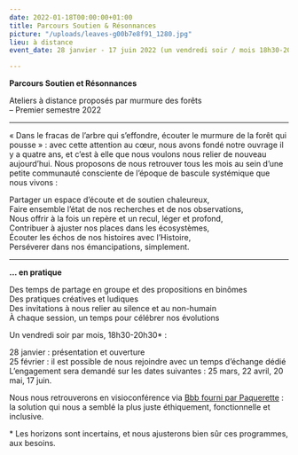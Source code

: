 ```yaml
---
date: 2022-01-18T00:00:00+01:00
title: Parcours Soutien & Résonnances
picture: "/uploads/leaves-g00b7e8f91_1280.jpg"
lieu: à distance
event_date: 28 janvier - 17 juin 2022 (un vendredi soir / mois 18h30-20h30)

---
```

**Parcours Soutien et Résonnances**

Ateliers à distance proposés par murmure des forêts  
– Premier semestre 2022

***

« Dans le fracas de l’arbre qui s’effondre, écouter le murmure de la forêt qui pousse » : avec cette attention au cœur, nous avons fondé notre ouvrage il y a quatre ans, et c’est à elle que nous voulons nous relier de nouveau aujourd’hui. Nous proposons de nous retrouver tous les mois au sein d’une petite communauté consciente de l’époque de bascule systémique que nous vivons :

Partager un espace d’écoute et de soutien chaleureux,  
Faire ensemble l’état de nos recherches et de nos observations,  
Nous offrir à la fois un repère et un recul, léger et profond,  
Contribuer à ajuster nos places dans les écosystèmes,  
Écouter les échos de nos histoires avec l’Histoire,  
Perséverer dans nos émancipations, simplement.

***

**... en pratique**

Des temps de partage en groupe et des propositions en binômes  
Des pratiques créatives et ludiques  
Des invitations à nous relier au silence et au non-humain  
À chaque session, un temps pour célébrer nos évolutions

Un vendredi soir par mois, 18h30-20h30* :

28 janvier : présentation et ouverture  
25 février : il est possible de nous rejoindre avec un temps d’échange dédié  
L’engagement sera demandé sur les dates suivantes : 25 mars, 22 avril, 20 mai, 17 juin.

Nous nous retrouverons en visioconférence via [Bbb fourni par Paquerette](https://paquerette.eu/visio-bbb/) : la solution qui nous a semblé la plus juste éthiquement, fonctionnelle et inclusive.

\* Les horizons sont incertains, et nous ajusterons bien sûr ces programmes, aux besoins.